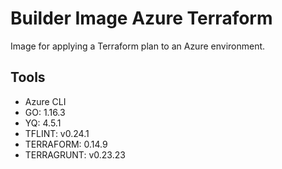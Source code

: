 # Builder Image Azure Terraform

Image for applying a Terraform plan to an Azure environment.

## Tools

- Azure CLI
- GO: 1.16.3
- YQ: 4.5.1
- TFLINT: v0.24.1
- TERRAFORM: 0.14.9
- TERRAGRUNT: v0.23.23


